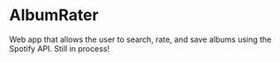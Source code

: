 # AlbumRater
Web app that allows the user to search, rate, and save albums using the Spotify API. Still in process!
